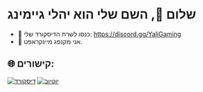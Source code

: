 # שלום 👋, השם שלי הוא יהלי גיימינג
- 📱 כנסו לשרת הדיסקורד שלי: https://discord.gg/YaliGaming
- 🤖 אני מקנפג מיינקראפט.
## 🌐 קישורים:
[![דיסקורד](https://img.shields.io/badge/Discord-%237289DA.svg?logo=discord&logoColor=white)](https://discord.gg/YaliGaming) [![יוטיוב](https://img.shields.io/badge/YouTube-%23FF0000.svg?logo=YouTube&logoColor=white)](https://www.youtube.com/@YaliGaming) 
